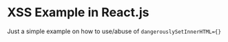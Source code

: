 XSS Example in React.js
===

Just a simple example on how to use/abuse of `dangerouslySetInnerHTML={}`
